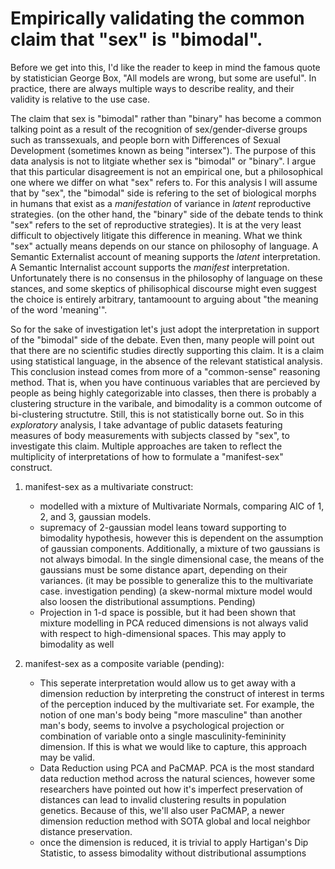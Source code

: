 # Empirically validating the common claim that "sex" is "bimodal".  

Before we get into this, I'd like the reader to keep in mind the famous quote by statistician George Box, "All models are wrong, but some are useful". In practice, there are always multiple ways to describe reality, and their validity is relative to the use case. 

The claim that sex is "bimodal" rather than "binary" has become a common talking point as a result of the recognition of sex/gender-diverse groups such as transsexuals, and people born with Differences of Sexual Development (sometimes known as being "intersex"). The purpose of this data analysis is not to litgiate whether sex is "bimodal" or "binary". I argue that this particular disagreement is not an empirical one, but a philosophical one where we differ on what "sex" refers to. For this analysis I will assume that by "sex", the "bimodal" side is refering to the set of biological morphs in humans that exist as a *manifestation* of variance in *latent* reproductive strategies. (on the other hand, the "binary" side of the debate tends to think "sex" refers to the set of reproductive strategies). It is at the very least difficult to objectively litigate this difference in meaning. What we think "sex" actually means depends on our stance on philosophy of language. A Semantic Externalist account of meaning supports the *latent* interpretation. A Semantic Internalist account supports the *manifest* interpretation. Unfortunately there is no consensus in the philosophy of language on these stances, and some skeptics of philisophical discourse might even suggest the choice is entirely arbitrary, tantamoount to arguing about "the meaning of the word 'meaning'". 

So for the sake of investigation let's just adopt the interpretation in support of the "bimodal" side of the debate. Even then, many people will point out that there are no scientific studies directly supporting this claim. It is a claim using statistical language, in the absence of the relevant statistical analysis. This conclusion instead comes from more of a "common-sense" reasoning method. That is, when you have continuous variables that are percieved by people as being highly categorizable into classes, then there is probably a clustering structure in the varibale, and bimodality is a common outcome of bi-clustering structutre. Still, this is not statistically borne out. So in this *exploratory* analysis, I take advantage of public datasets featuring measures of body measurements with subjects classed by "sex", to investigate this claim. Multiple approaches are taken to reflect the multiplicity of interpretations of how to formulate a "manifest-sex" construct. 

1. manifest-sex as a multivariate construct:
     * modelled with a mixture of Multivariate Normals, comparing AIC of 1, 2, and 3, gaussian models.
     * supremacy of 2-gaussian model leans toward supporting to bimodality hypothesis, however this is dependent on the assumption of gaussian components. Additionally, a mixture of two gaussians is not always bimodal. In the single dimensional case, the means of the gaussians must be some distance apart, depending on their variances. (it may be possible to generalize this to the multivariate case. investigation pending) (a skew-normal mixture model would also loosen the distributional assumptions. Pending)
     * Projection in 1-d space is possible, but it had been shown that mixture modelling in PCA reduced dimensions is not always valid with respect to high-dimensional spaces. This may apply to bimodality as well
  
2. manifest-sex as a composite variable (pending):
     * This seperate interpretation would allow us to get away with a dimension reduction by interpreting the construct of interest in terms of the perception induced by the multivariate set. For example, the notion of one man's body being "more masculine" than another man's body, seems to involve a psychological projection or combination of variable onto a single masculinity-femininity dimension. If this is what we would like to capture, this approach may be valid.
     * Data Reduction using PCA and PaCMAP. PCA is the most standard data reduction method across the natural sciences, however some researchers have pointed out how it's imperfect preservation of distances can lead to invalid clustering results in population genetics. Because of this, we'll also user PaCMAP, a newer dimension reduction method with SOTA global and local neighbor distance preservation.
     * once the dimension is reduced, it is trivial to apply Hartigan's Dip Statistic, to assess bimodality without distributional assumptions
